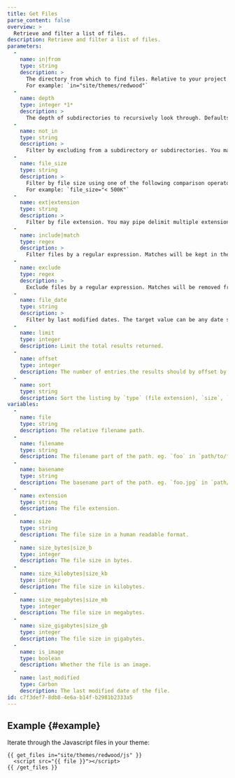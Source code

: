 ```yaml
---
title: Get Files
parse_content: false
overview: >
  Retrieve and filter a list of files.
description: Retrieve and filter a list of files.
parameters:
  - 
    name: in|from
    type: string
    description: >
      The directory from which to find files. Relative to your project root.  
      For example: `in="site/themes/redwood"`
  -
    name: depth
    type: integer *1*
    description: >
      The depth of subdirectories to recursively look through. Defaults to no recursion.
  - 
    name: not_in
    type: string
    description: >
      Filter by excluding from a subdirectory or subdirectories. You may use regex, and will be matched against the file path without a leading slash. For example: `not_in="site/themes/(partials|layouts)"`
  -
    name: file_size
    type: string
    description: >
      Filter by file size using one of the following comparison operators. >, >=, <, <=, ==, !=.  
      For example: `file_size="< 500K"`
  -
    name: ext|extension
    type: string
    description: >
      Filter by file extension. You may pipe delimit multiple extensions.
  -
    name: include|match
    type: regex
    description: >
      Filter files by a regular expression. Matches will be kept in the list.
  -
    name: exclude
    type: regex
    description: >
      Exclude files by a regular expression. Matches will be removed from the list.
  -
    name: file_date
    type: string
    description: >
      Filter by last modified dates. The target value can be any date supported by PHP’s [strtotime](http://www.php.net/manual/en/datetime.formats.php) function.
  -
    name: limit
    type: integer
    description: Limit the total results returned.
  -
    name: offset
    type: integer
    description: The number of entries the results should by offset by.
  -
    name: sort
    type: string
    description: Sort the listing by `type` (file extension), `size`, `last_modified`, or `random`.
variables:
  -
    name: file
    type: string
    description: The relative filename path.
  -
    name: filename
    type: string
    description: The filename part of the path. eg. `foo` in `path/to/foo.jpg`
  -
    name: basename
    type: string
    description: The basename part of the path. eg. `foo.jpg` in `path/to/foo.jpg`
  -
    name: extension
    type: string
    description: The file extension.
  -
    name: size
    type: string
    description: The file size in a human readable format.
  -
    name: size_bytes|size_b
    type: integer
    description: The file size in bytes.
  -
    name: size_kilobytes|size_kb
    type: integer
    description: The file size in kilobytes.
  -
    name: size_megabytes|size_mb
    type: integer
    description: The file size in megabytes.
  -
    name: size_gigabytes|size_gb
    type: integer
    description: The file size in gigabytes.
  -
    name: is_image
    type: boolean
    description: Whether the file is an image.
  -
    name: last_modified
    type: Carbon
    description: The last modified date of the file.
id: c7f3def7-8db8-4e6a-b14f-b2981b2333a5
---
```

## Example {#example}

Iterate through the Javascript files in your theme:

```
{{ get_files in="site/themes/redwood/js" }}
  <script src="{{ file }}"></script>
{{ /get_files }}
```
